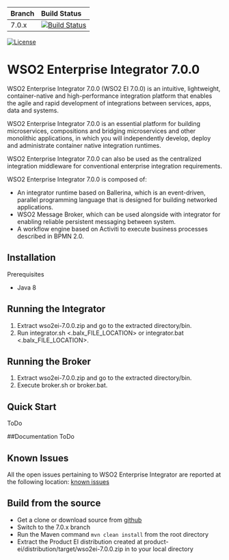 |  Branch | Build Status |
| :------------ |:-------------
| 7.0.x      | [![Build Status](https://wso2.org/jenkins/view/products/job/products/job/product-ei_7.0.x/badge/icon)](https://wso2.org/jenkins/view/products/job/products/job/product-ei_7.0.x) |
[![License](https://img.shields.io/badge/License-Apache%202.0-blue.svg)](https://opensource.org/licenses/Apache-2.0)

# WSO2 Enterprise Integrator 7.0.0
WSO2 Enterprise Integrator 7.0.0 (WSO2 EI 7.0.0) is an intuitive, lightweight, container-native
and high-performance integration platform that enables the agile and rapid development of integrations between services, 
apps, data and systems.

WSO2 Enterprise Integrator 7.0.0 is an essential platform for building microservices, compositions and
bridging microservices and other monolithic applications, in which you will independently develop,
deploy and administrate container native integration runtimes.

WSO2 Enterprise Integrator 7.0.0 can also be used as the centralized integration middleware for conventional
enterprise integration requirements.

WSO2 Enterprise Integrator 7.0.0 is composed of:

- An integrator runtime based on Ballerina, 
which is an event-driven, parallel programming language that is designed for building networked applications.
- WSO2 Message Broker,
which can be used alongside with integrator for enabling reliable persistent messaging between system.
- A workflow engine based on Activiti to execute business processes described in BPMN 2.0.

## Installation
Prerequisites
- Java 8


## Running the Integrator
1. Extract  wso2ei-7.0.0.zip and go to the extracted directory/bin.
2. Run integrator.sh <.balx_FILE_LOCATION> or integrator.bat <.balx_FILE_LOCATION>.
   
## Running the Broker
1. Extract wso2ei-7.0.0.zip and go to the extracted directory/bin.
2. Execute broker.sh or broker.bat.

## Quick Start
ToDo

##Documentation 
ToDo 

## Known Issues
All the open issues pertaining to WSO2 Enterprise Integrator are reported at the following location:
[known issues](https://github.com/wso2/product-ei/issues?q=is%3Aopen+is%3Aissue+label%3AEI7)

## Build from the source
- Get a clone or download source from [github](https://github.com/wso2/product-ei)
- Switch to the 7.0.x branch
- Run the Maven command ``mvn clean install`` from the root directory
- Extract the Product EI distribution created at product-ei/distribution/target/wso2ei-7.0.0.zip in to your local directory


